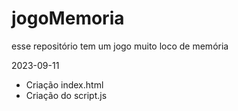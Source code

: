 # jogoMemoria
esse repositório tem um jogo muito loco de memória 


2023-09-11
- Criação index.html
- Criação do script.js